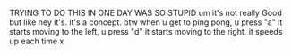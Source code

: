 TRYING TO DO THIS IN ONE DAY WAS SO STUPID um it's not really Good but like hey it's. it's a concept. btw when u get to ping pong, u press "a" it starts moving to the left, u press "d" it starts moving to the right. it speeds up each time x
